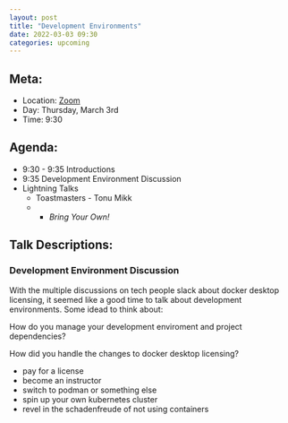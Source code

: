 ```yaml
---
layout: post
title: "Development Environments"
date: 2022-03-03 09:30
categories: upcoming
---
```


## Meta:

- Location: [Zoom](https://z.umn.edu/cpmstream)
- Day: Thursday, March 3rd
- Time: 9:30

## Agenda:

- 9:30 - 9:35 Introductions
- 9:35 Development Environment Discussion
- Lightning Talks
  - Toastmasters - Tonu Mikk
  -   - _Bring Your Own!_

## Talk Descriptions:

### Development Environment Discussion

With the multiple discussions on tech people slack about docker desktop licensing,
it seemed like a good time to talk about development environments. Some idead to
think about:

How do you manage your development enviroment and project dependencies?

How did you handle the changes to docker desktop licensing?
- pay for a license
- become an instructor
- switch to podman or something else 
- spin up your own kubernetes cluster
- revel in the schadenfreude of not using containers

